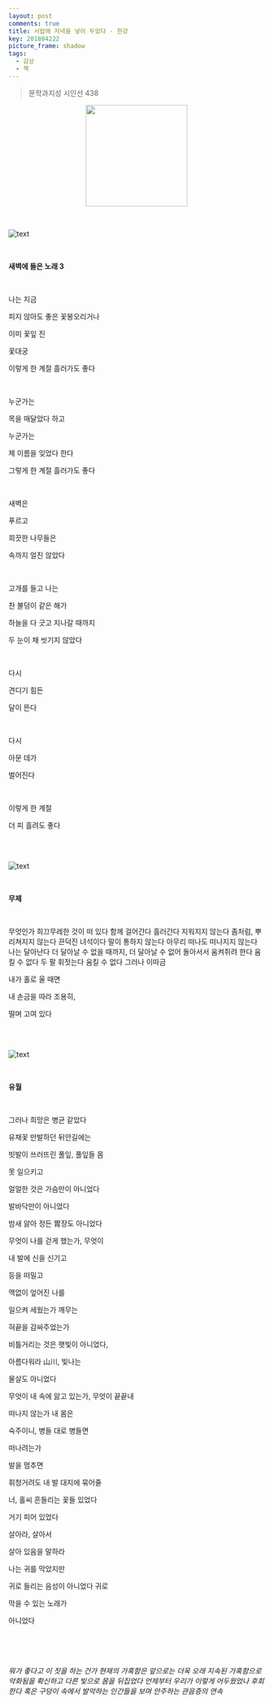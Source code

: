 ```yaml
---
layout: post
comments: true
title: 서랍에 저녁을 넣어 두었다 - 한강
key: 201804222
picture_frame: shadow
tags:
  - 감상
  - 책
---
```


> 문학과지성 시인선 438

<p style="text-align:center"><img src="https://raw.githubusercontent.com/q0115643/my_blog/master/images/book-cover/서랍에저녁을넣어두었다/서랍에저녁을넣어두었다.png" width="200" height="200" /></p>

<!--more-->
<br>

![text](https://raw.githubusercontent.com/q0115643/my_blog/master/images/book-cover/서랍에저녁을넣어두었다/새벽에들은노래3.png)

<br>

**새벽에 들은 노래 3**

<br>

나는 지금

피지 않아도 좋은 꽃봉오리거나

이미 꽃잎 진

꽃대궁

이렇게 한 계절 흘러가도 좋다

<br>

누군가는

목을 매달았다 하고

누군가는

제 이름을 잊었다 한다

그렇게 한 계절 흘러가도 좋다

<br>

새벽은

푸르고

희끗한 나무들은

속까지 얼진 않았다

<br>

고개를 들고 나는

찬 불덩이 같은 해가

하늘을 다 긋고 지나갈 때까지

두 눈이 채 씻기지 않았다

<br>

다시

견디기 힘든

달이 뜬다

<br>

다시

아문 데가

벌어진다

<br>

이렇게 한 계절

더 피 흘려도 좋다

<br>
<br>

![text](https://raw.githubusercontent.com/q0115643/my_blog/master/images/book-cover/서랍에저녁을넣어두었다/무제.png)

<br>

**무제**

<br>

무엇인가 희끄무레한 것이 떠 있다 함께 걸어간다 흘러간다 지워지지 않는다 좀처럼, 뿌리쳐지지 않는다 끈덕진 녀석이다 말이 통하지 않는다 아무리 떠나도 떠나지지 않는다 나는 달아난다 더 달아날 수 없을 때까지, 더 달아날 수 없어 돌아서서 움켜쥐려 한다 움킬 수 없다 두 팔 휘젓는다 움킬 수 없다 그러나 이따금

내가 홀로 울 때면

내 손금을 따라 조용히,

떨며 고여 있다

<br>
<br>

![text](https://raw.githubusercontent.com/q0115643/my_blog/master/images/book-cover/서랍에저녁을넣어두었다/유월.png)

<br>

**유월**

<br>

그러나 희망은 병균 같았다

유채꽃 만발하던 뒤안길에는

빗발이 쓰러뜨린 풀잎, 풀잎들 몸

못 일으키고

얼얼한 것은 가슴만이 아니었다

발바닥만이 아니었다

밤새 앓아 정든 胃장도 아니었다

무엇이 나를 걷게 했는가, 무엇이

내 발에 신을 신기고

등을 떠밀고

맥없이 엎어진 나를

일으켜 세웠는가 깨무는

혀끝을 감싸주었는가

비틀거리는 것은 햇빛이 아니었다,

아름다워라 山川, 빛나는

물살도 아니었다

무엇이 내 속에 앓고 있는가, 무엇이 끝끝내

떠나지 않는가 내 몸은

숙주이니, 병들 대로 병들면

떠나려는가

발을 멈추면

휘청거려도 내 발 대지에 묶어줄

너, 홀씨 흔들리는 꽃들 있었다

거기 피어 있었다

살아라, 살아서

살아 있음을 말하라

나는 귀를 막았지만

귀로 들리는 음성이 아니었다 귀로

막을 수 있는 노래가

아니었다

<br>
<br>
<br>

*뭐가 좋다고 이 짓을 하는 건가 현재의 가혹함은 앞으로는 더욱 오래 지속된 가혹함으로 악화됨을 확신하고 다른 빛으로 몸을 뒤집었다 언제부터 우리가 이렇게 어두웠었나 후회한다 혹은 구덩이 속에서 발악하는 인간들을 보며 안주하는 관음증의 연속*
